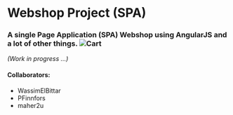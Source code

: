 # Webshop Project (SPA)
### A single Page Application (SPA) Webshop using AngularJS and a lot of other things. ![Cart](https://www.evergreen.ie/skin/frontend/boilerplate/evergreen/images/added-to-cart.png)
*(Work in progress ...)*

#### Collaborators:
- WassimElBittar
- PFinnfors
- maher2u

